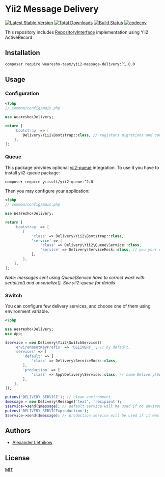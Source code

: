# Yii2 Message Delivery
[![Latest Stable Version](https://poser.pugx.org/wearesho-team/yii2-message-delivery/v/stable.png)](https://packagist.org/packages/wearesho-team/yii2-message-delivery)
[![Total Downloads](https://poser.pugx.org/wearesho-team/yii2-message-delivery/downloads.png)](https://packagist.org/packages/wearesho-team/yii2-message-delivery)
[![Build Status](https://travis-ci.org/wearesho-team/yii2-message-delivery.svg?branch=master)](https://travis-ci.org/wearesho-team/yii2-message-delivery)
[![codecov](https://codecov.io/gh/wearesho-team/yii2-message-delivery/branch/master/graph/badge.svg)](https://codecov.io/gh/wearesho-team/yii2-message-delivery)

This repository includes [RepositoryInterface](https://github.com/wearesho-team/message-delivery/blob/1.2.0/src/RepositoryInterface.php)
implementation using Yii2 ActiveRecord

## Installation

```bash
composer require wearesho-team/yii2-message-delivery:^1.0.0
```

## Usage
### Configuration
```php
<?php
// common/config/main.php

use Wearesho\Delivery;

return [
    'bootstrap' => [
        Delivery\Yii2\Bootstrap::class, // registers migrations and configures container        
    ],
];
```

### Queue
This package provides optional [yii2-queue](https://github.com/yiisoft/yii2-queue) integration.
To use it you have to install yii2-queue package:
```bash
composer require yiisoft/yii2-queue:^2.0
```
Then you may configure your application:
```php
<?php
// common/config/main.php

use Wearesho\Delivery;

return [
    'bootstrap' => [
        [
            'class' => Delivery\Yii2\Bootstrap::class,
            'service' => [
                'class' => Delivery\Yii2\Queue\Service::class,
                'service' => Delivery\ServiceMock::class, // you your custom Delivery\ServiceInterface implementation
            ],
        ],
    ],
];
```
*Note: messages sent using Queue\Service have to correct work with serialize() and unserialize().
See yii2-queue for details*

### Switch
You can configure few delivery services, and choose one of them using environment variable.
```php
<?php

use Wearesho\Delivery;
use App;

$service = new Delivery\Yii2\SwitchService([
    'environmentKeyPrefix' => 'DELIVERY_', // by default,
    'services' => [
        'default' => [
            'class' => Delivery\ServiceMock::class,
        ],
        'production' => [
            'class' => App\Delivery\Service::class, // some Delivery\ServiceInterface implementation
        ],
    ],
]);

putenv('DELIVERY_SERVICE'); // clean environment
$message = new Delivery\Message('text', 'recipient');
$service->send($message); // default service will be used if no environment variable set
putenv('DELIVERY_SERVICE=production');
$service->send($message); // production service will be used if it was configured

```

## Authors
- [Alexander <horat1us> Letnikow](mailto:reclamme@gmail.com)

## License
[MIT](./LICENSE)
